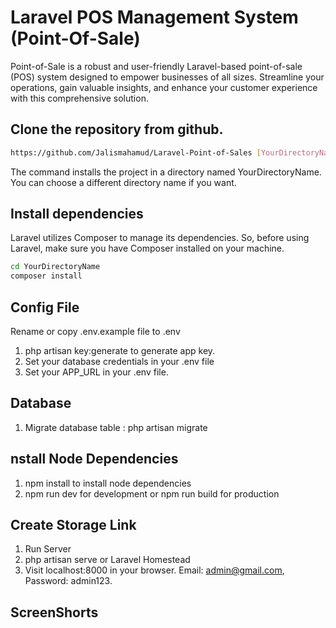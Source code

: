 
# Laravel POS Management System (Point-Of-Sale)



Point-of-Sale is a robust and user-friendly Laravel-based point-of-sale (POS) system designed to empower businesses of all sizes. Streamline your operations, gain valuable insights, and enhance your customer experience with this comprehensive solution.



## Clone the repository from github.
```bash
https://github.com/Jalismahamud/Laravel-Point-of-Sales [YourDirectoryName]
```
The command installs the project in a directory named YourDirectoryName. You can choose a different directory name if you want.


## Install dependencies

Laravel utilizes Composer to manage its dependencies. So, before using Laravel, make sure you have Composer installed on your machine.

```bash
cd YourDirectoryName
composer install
```
## Config File

Rename or copy .env.example file to .env 
1. php artisan key:generate to generate app key.
2. Set your database credentials in your .env file
3. Set your APP_URL in your .env file.
## Database

1. Migrate database table : php artisan migrate

## nstall Node Dependencies

1. npm install to install node dependencies
2. npm run dev for development or npm run build for production
## Create Storage Link

1. Run Server
2. php artisan serve or Laravel Homestead
3. Visit localhost:8000 in your browser. Email: admin@gmail.com, Password: admin123.
## ScreenShorts

